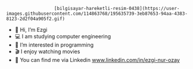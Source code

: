                       [bilgisayar-hareketli-resim-0438](https://user-images.githubusercontent.com/114863768/195635739-3eb87653-94aa-4383-8123-2d2f04a905f2.gif)

- 👋 Hi, I’m Ezgi
- 💻  I am studying computer engineering
- 👀 I’m interested in programming 
- 🎬 I enjoy watching movies 
- 💬 You can find me via Linkedin www.linkedin.com/in/ezgi-nur-ozay



